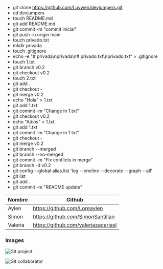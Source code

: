 - git clone https://github.com/Luvwen/devjumpers.git
- cd devjumpers
- touch README.md
- git add README.md
- git commit -m "commit inicial"
- git push -u origin main
- touch privado.txt
- mkdir privada
- touch .gitignore
- echo -e "# privada\nprivada\n# privado.txt\nprivado.txt" > .gitignore
- touch 1.txt
- git branch v0.2
- git checkout v0.2
- touch 2.txt
- git add .
- git checkout -
- git merge v0.2
- echo "Hola" > 1.txt
- git add 1.txt
- git commit -m "Change in 1.txt"
- git checkout v0.2
- echo "Adios" > 1.txt
- git add 1.txt
- git commit -m "Change in 1.txt"
- git checkout -
- git merge v0.2
- git branch --merged
- git branch --no-merged
- git commit -m "Fix conflicts in merge"
- git branch -d v0.2
- git config --global alias.list 'log --oneline --decorate --graph --all'
- git list
- git add .
- git commit -m "README update"


| Nombre  | Github |
| ------------- | ------------- |
| Aylen  | https://github.com/Loreaylen |
| Simon  | https://github.com/SimonSantillan |
| Valeria | https://github.com/valeriazacariasl |

### Images

![Git project](https://imgur.com/a/gEB8dLr)


![Git collaborator](https://imgur.com/a/brBfW4t)
